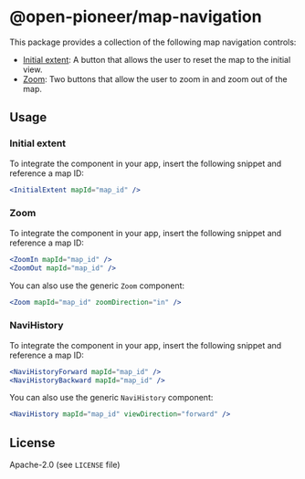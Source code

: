 # @open-pioneer/map-navigation

This package provides a collection of the following map navigation controls:

-   [Initial extent](#initial-extent): A button that allows the user to reset the map to the initial view.
-   [Zoom](#zoom): Two buttons that allow the user to zoom in and zoom out of the map.

## Usage

### Initial extent

To integrate the component in your app, insert the following snippet and reference a map ID:

```jsx
<InitialExtent mapId="map_id" />
```

### Zoom

To integrate the component in your app, insert the following snippet and reference a map ID:

```jsx
<ZoomIn mapId="map_id" />
<ZoomOut mapId="map_id" />
```

You can also use the generic `Zoom` component:

```jsx
<Zoom mapId="map_id" zoomDirection="in" />
```

### NaviHistory

To integrate the component in your app, insert the following snippet and reference a map ID:

```jsx
<NaviHistoryForward mapId="map_id" />
<NaviHistoryBackward mapId="map_id" />
```

You can also use the generic `NaviHistory` component:

```jsx
<NaviHistory mapId="map_id" viewDirection="forward" />
```

## License

Apache-2.0 (see `LICENSE` file)
